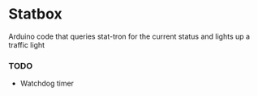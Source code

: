 # Statbox #

Arduino code that queries stat-tron for the current status and lights up a traffic light

### TODO
 * Watchdog timer